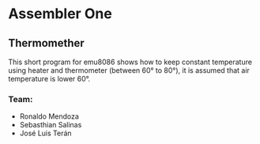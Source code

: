 # Assembler One

## Thermomether
This short program for emu8086 shows how to keep constant temperature using heater and thermometer (between 60° to 80°), it is assumed that air temperature is lower 60°.

### Team:

- Ronaldo Mendoza
- Sebasthian Salinas
- José Luis Terán
